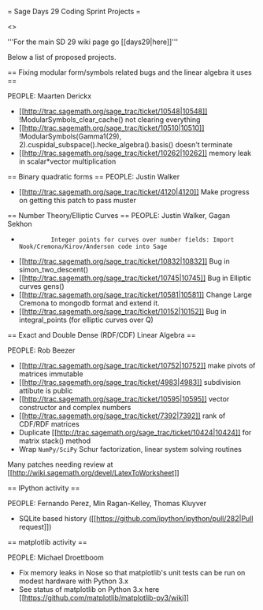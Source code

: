 = Sage Days 29 Coding Sprint Projects =

<<TableOfContents>>


'''For the main SD 29 wiki page go [[days29|here]]'''

Below a list of proposed projects.


== Fixing modular form/symbols related bugs and the linear algebra it uses ==

PEOPLE: Maarten Derickx

 * [[http://trac.sagemath.org/sage_trac/ticket/10548|10548]]	!ModularSymbols_clear_cache() not clearing everything
 * [[http://trac.sagemath.org/sage_trac/ticket/10510|10510]]	!ModularSymbols(Gamma1(29), 2).cuspidal_subspace().hecke_algebra().basis() doesn't terminate
 * [[http://trac.sagemath.org/sage_trac/ticket/10262|10262]]	memory leak in scalar*vector multiplication

== Binary quadratic forms ==
PEOPLE: Justin Walker
 * [[http://trac.sagemath.org/sage_trac/ticket/4120|4120]]        Make progress on getting this patch to pass muster

== Number Theory/Elliptic Curves ==
PEOPLE: Justin Walker, Gagan Sekhon
 *              Integer points for curves over number fields: Import Nook/Cremona/Kirov/Anderson code into Sage
 *  [[http://trac.sagemath.org/sage_trac/ticket/10832|10832]] Bug in simon_two_descent()
 *  [[http://trac.sagemath.org/sage_trac/ticket/10745|10745]] Bug in Elliptic curves gens()
 *  [[http://trac.sagemath.org/sage_trac/ticket/10581|10581]] Change Large Cremona to mongodb format and extend it.
 *  [[http://trac.sagemath.org/sage_trac/ticket/10152|10152]] Bug in integral_points (for elliptic curves over Q)
              
== Exact and Double Dense (RDF/CDF) Linear Algebra ==

PEOPLE: Rob Beezer

  * [[http://trac.sagemath.org/sage_trac/ticket/10752|10752]]  make pivots of matrices immutable
  * [[http://trac.sagemath.org/sage_trac/ticket/4983|4983]]  subdivision attibute is public
  * [[http://trac.sagemath.org/sage_trac/ticket/10595|10595]]  vector constructor and complex numbers
  * [[http://trac.sagemath.org/sage_trac/ticket/7392|7392]]  rank of CDF/RDF matrices
  * Duplicate [[http://trac.sagemath.org/sage_trac/ticket/10424|10424]] for matrix stack() method
  * Wrap `NumPy/SciPy` Schur factorization, linear system solving routines

Many patches needing review at [[http://wiki.sagemath.org/devel/LatexToWorksheet]]

== IPython activity ==

PEOPLE: Fernando Perez, Min Ragan-Kelley, Thomas Kluyver

 * SQLite based history ([[https://github.com/ipython/ipython/pull/282|Pull request]])

== matplotlib activity ==

PEOPLE: Michael Droettboom

 * Fix memory leaks in Nose so that matplotlib's unit tests can be run on modest hardware with Python 3.x
 * See status of matplotlib on Python 3.x here [[https://github.com/matplotlib/matplotlib-py3/wiki]]
